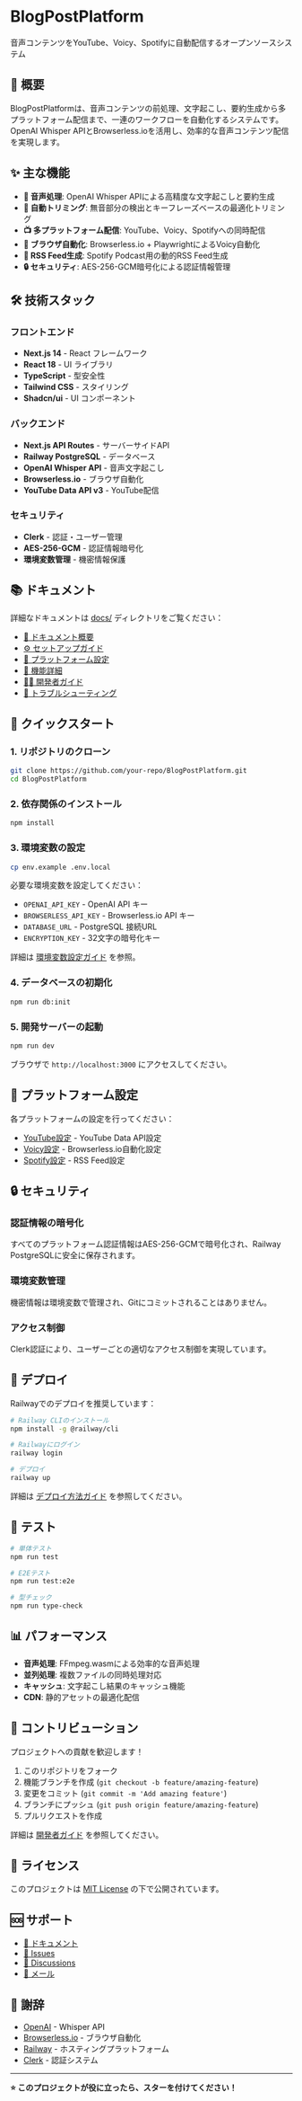 # BlogPostPlatform

音声コンテンツをYouTube、Voicy、Spotifyに自動配信するオープンソースシステム

## 🚀 概要

BlogPostPlatformは、音声コンテンツの前処理、文字起こし、要約生成から多プラットフォーム配信まで、一連のワークフローを自動化するシステムです。OpenAI Whisper APIとBrowserless.ioを活用し、効率的な音声コンテンツ配信を実現します。

## ✨ 主な機能

- **🎵 音声処理**: OpenAI Whisper APIによる高精度な文字起こしと要約生成
- **🎯 自動トリミング**: 無音部分の検出とキーフレーズベースの最適化トリミング
- **📺 多プラットフォーム配信**: YouTube、Voicy、Spotifyへの同時配信
- **🤖 ブラウザ自動化**: Browserless.io + PlaywrightによるVoicy自動化
- **📡 RSS Feed生成**: Spotify Podcast用の動的RSS Feed生成
- **🔒 セキュリティ**: AES-256-GCM暗号化による認証情報管理

## 🛠️ 技術スタック

### フロントエンド
- **Next.js 14** - React フレームワーク
- **React 18** - UI ライブラリ
- **TypeScript** - 型安全性
- **Tailwind CSS** - スタイリング
- **Shadcn/ui** - UI コンポーネント

### バックエンド
- **Next.js API Routes** - サーバーサイドAPI
- **Railway PostgreSQL** - データベース
- **OpenAI Whisper API** - 音声文字起こし
- **Browserless.io** - ブラウザ自動化
- **YouTube Data API v3** - YouTube配信

### セキュリティ
- **Clerk** - 認証・ユーザー管理
- **AES-256-GCM** - 認証情報暗号化
- **環境変数管理** - 機密情報保護

## 📚 ドキュメント

詳細なドキュメントは [docs/](./docs/) ディレクトリをご覧ください：

- [📖 ドキュメント概要](./docs/README.md)
- [⚙️ セットアップガイド](./docs/setup/)
- [🎯 プラットフォーム設定](./docs/platforms/)
- [🔧 機能詳細](./docs/features/)
- [👨‍💻 開発者ガイド](./docs/development/)
- [🐛 トラブルシューティング](./docs/troubleshooting/)

## 🚀 クイックスタート

### 1. リポジトリのクローン

```bash
git clone https://github.com/your-repo/BlogPostPlatform.git
cd BlogPostPlatform
```

### 2. 依存関係のインストール

```bash
npm install
```

### 3. 環境変数の設定

```bash
cp env.example .env.local
```

必要な環境変数を設定してください：
- `OPENAI_API_KEY` - OpenAI API キー
- `BROWSERLESS_API_KEY` - Browserless.io API キー
- `DATABASE_URL` - PostgreSQL 接続URL
- `ENCRYPTION_KEY` - 32文字の暗号化キー

詳細は [環境変数設定ガイド](./docs/setup/environment-variables.md) を参照。

### 4. データベースの初期化

```bash
npm run db:init
```

### 5. 開発サーバーの起動

```bash
npm run dev
```

ブラウザで `http://localhost:3000` にアクセスしてください。

## 🎯 プラットフォーム設定

各プラットフォームの設定を行ってください：

- [YouTube設定](./docs/platforms/youtube.md) - YouTube Data API設定
- [Voicy設定](./docs/platforms/voicy.md) - Browserless.io自動化設定
- [Spotify設定](./docs/platforms/spotify.md) - RSS Feed設定

## 🔒 セキュリティ

### 認証情報の暗号化

すべてのプラットフォーム認証情報はAES-256-GCMで暗号化され、Railway PostgreSQLに安全に保存されます。

### 環境変数管理

機密情報は環境変数で管理され、Gitにコミットされることはありません。

### アクセス制御

Clerk認証により、ユーザーごとの適切なアクセス制御を実現しています。

## 🚀 デプロイ

Railwayでのデプロイを推奨しています：

```bash
# Railway CLIのインストール
npm install -g @railway/cli

# Railwayにログイン
railway login

# デプロイ
railway up
```

詳細は [デプロイ方法ガイド](./docs/setup/deployment.md) を参照してください。

## 🧪 テスト

```bash
# 単体テスト
npm run test

# E2Eテスト
npm run test:e2e

# 型チェック
npm run type-check
```

## 📊 パフォーマンス

- **音声処理**: FFmpeg.wasmによる効率的な音声処理
- **並列処理**: 複数ファイルの同時処理対応
- **キャッシュ**: 文字起こし結果のキャッシュ機能
- **CDN**: 静的アセットの最適化配信

## 🤝 コントリビューション

プロジェクトへの貢献を歓迎します！

1. このリポジトリをフォーク
2. 機能ブランチを作成 (`git checkout -b feature/amazing-feature`)
3. 変更をコミット (`git commit -m 'Add amazing feature'`)
4. ブランチにプッシュ (`git push origin feature/amazing-feature`)
5. プルリクエストを作成

詳細は [開発者ガイド](./docs/development/) を参照してください。

## 📄 ライセンス

このプロジェクトは [MIT License](LICENSE) の下で公開されています。

## 🆘 サポート

- [📖 ドキュメント](./docs/)
- [🐛 Issues](https://github.com/your-repo/BlogPostPlatform/issues)
- [💬 Discussions](https://github.com/your-repo/BlogPostPlatform/discussions)
- [📧 メール](mailto:support@blogpostplatform.com)

## 🙏 謝辞

- [OpenAI](https://openai.com/) - Whisper API
- [Browserless.io](https://browserless.io/) - ブラウザ自動化
- [Railway](https://railway.app/) - ホスティングプラットフォーム
- [Clerk](https://clerk.com/) - 認証システム

---

**⭐ このプロジェクトが役に立ったら、スターを付けてください！** 